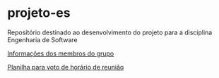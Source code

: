 # projeto-es
Repositório destinado ao desenvolvimento do projeto para a disciplina Engenharia de Software

[Informações dos membros do grupo](https://docs.google.com/document/d/1INYuAM-4k_vKK2dD0WRZ5fJyDysNxUSFFz_EV4bu-m0/edit?usp=sharing)

[Planilha para voto de horário de reunião](https://docs.google.com/spreadsheets/d/1nYj0QDPt5CYleot2LrPX4CBXH3mKMNF8_r35BKiTKxg/edit?usp=sharing)
